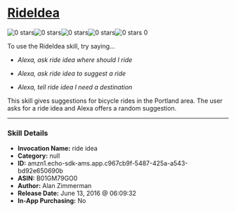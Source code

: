 # [RideIdea](http://alexa.amazon.com/#skills/amzn1.echo-sdk-ams.app.c967cb9f-5487-425a-a543-bd92e650690b)
![0 stars](../../images/ic_star_border_black_18dp_1x.png)![0 stars](../../images/ic_star_border_black_18dp_1x.png)![0 stars](../../images/ic_star_border_black_18dp_1x.png)![0 stars](../../images/ic_star_border_black_18dp_1x.png)![0 stars](../../images/ic_star_border_black_18dp_1x.png) 0

To use the RideIdea skill, try saying...

* *Alexa, ask ride idea where should I ride*

* *Alexa, ask ride idea to suggest a ride*

* *Alexa, tell ride idea I need a destination*

This skill gives suggestions for bicycle rides in the Portland area.  The user asks for a ride idea and Alexa offers a random suggestion.

***

### Skill Details

* **Invocation Name:** ride idea
* **Category:** null
* **ID:** amzn1.echo-sdk-ams.app.c967cb9f-5487-425a-a543-bd92e650690b
* **ASIN:** B01GM79GO0
* **Author:** Alan Zimmerman
* **Release Date:** June 13, 2016 @ 06:09:32
* **In-App Purchasing:** No
